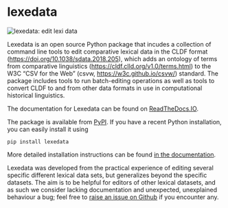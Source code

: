 # lexedata

![lexedata: edit lexi data](lexedata.png)

Lexedata is an open source Python package that incudes a collection of command line tools to edit comparative lexical data in the CLDF format (https://doi.org/10.1038/sdata.2018.205), which adds an ontology of terms from comparative linguistics (https://cldf.clld.org/v1.0/terms.html) to the W3C “CSV for the Web” (csvw, https://w3c.github.io/csvw/) standard. The package includes tools to run batch-editing operations as well as tools to convert CLDF to and from other data formats in use in computational historical linguistics.

The documentation for Lexedata can be found on [ReadTheDocs.IO](https://lexedata.readthedocs.io/en/latest/).

The package is available from [PyPI](https://pypi.org/project/lexedata/). If you have a recent Python installation, you can easily install it using

    pip install lexedata
    
More detailed installation instructions can be found [in the documentation](https://lexedata.readthedocs.io/en/stable/installation.html).

Lexedata was developed from the practical experience of editing several specific different lexical data sets, but generalizes beyond the specific datasets. The aim is to be helpful for editors of other lexical datasets, and as such we consider lacking documentation and unexpected, unexplained behaviour a bug; feel free to [raise an issue on Github](https://github.com/Anaphory/lexedata/issues/new/choose) if you encounter any.
